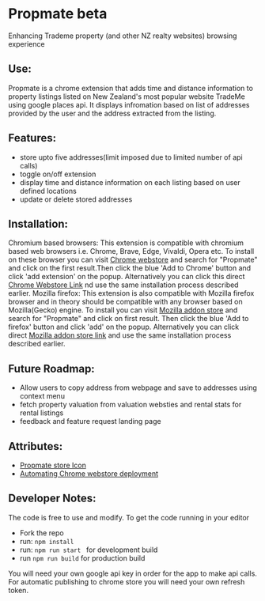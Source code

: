 # Propmate beta

Enhancing Trademe property (and other NZ realty websites) browsing experience

## Use:

Propmate is a chrome extension that adds time and distance information to property listings listed on New Zealand's most popular website TradeMe using google places api. It displays infromation based on list of addresses provided by the user and the address extracted from the listing.

## Features:

- store upto five addresses(limit imposed due to limited number of api calls)
- toggle on/off extension
- display time and distance information on each listing based on user defined locations
- update or delete stored addresses

## Installation:
Chromium based browsers: This extension is compatible with chromium based web browsers i.e. Chrome, Brave, Edge, Vivaldi, Opera etc. To install on these browser you can visit [Chrome webstore](https://chrome.google.com/webstore/category/extensions) and search for "Propmate" and click on the first result.Then click the blue 'Add to Chrome' button and click 'add extension' on the popup. Alternatively you can click this direct [Chrome Webstore Link](https://chrome.google.com/webstore/detail/propmate/oodjdpgcgaoblokiamiiahbacijaeaab) nd use the same installation process described earlier.
Mozilla firefox: This extension is also compatible with Mozilla firefox browser and in theory should be compatible with any browser based on Mozilla(Gecko) engine. To install you can visit [Mozilla addon store](https://addons.mozilla.org/en-US/firefox/) and search for "Propmate" and click on first result. Then click the blue 'Add to firefox' button and click 'add' on the popup. Alternatively you can click direct [Mozilla addon store link](https://addons.mozilla.org/en-US/firefox/addon/propmate/) and use the same installation process described earlier.

## Future Roadmap:

- Allow users to copy address from webpage and save to addresses using context menu
- fetch property valuation from valuation websties and rental stats for rental listings
- feedback and feature request landing page


## Attributes:

- [Propmate store Icon](https://www.flaticon.com/)
- [Automating Chrome webstore deployment](https://blog.ganeshjaiwal.dev/automate-chrome-extension-publish-using-an-automated-script#lets-change-our-extension-folder-structure)

## Developer Notes:
The code is free to use and modify. To get the code running in your editor
- Fork the repo
- run:   ```npm install```
- run: ```npm run start ```  for development build
- run ``` npm run build ``` for production build

You will need your own google api key in order for the app to make api calls. 
For automatic publishing to chrome store you will need your own refresh token.





